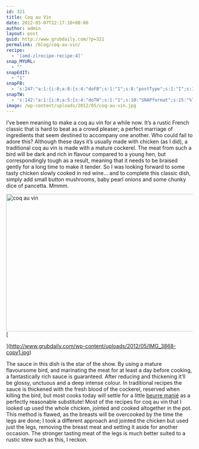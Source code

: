 ```yaml
---
id: 321
title: Coq au Vin
date: 2012-05-07T22:17:10+00:00
author: admin
layout: post
guid: http://www.grubdaily.com/?p=321
permalink: /blog/coq-au-vin/
recipe:
  - '[amd-zlrecipe-recipe:4]'
snap_MYURL:
  - ""
snapEdIT:
  - "1"
snapFB:
  - 's:247:"a:1:{i:0;a:8:{s:4:"doFB";s:1:"1";s:8:"postType";s:1:"I";s:10:"AttachPost";s:1:"2";s:10:"SNAPformat";s:51:"New post (%TITLE%) has been published on %SITENAME%";s:9:"isAutoImg";s:1:"A";s:8:"imgToUse";b:0;s:9:"isAutoURL";s:1:"A";s:8:"urlToUse";b:0;}}";'
snapTW:
  - 's:142:"a:1:{i:0;a:5:{s:4:"doTW";s:1:"1";s:10:"SNAPformat";s:15:"%TITLE% - %URL%";s:8:"attchImg";s:1:"1";s:9:"isAutoImg";s:1:"A";s:8:"imgToUse";b:0;}}";'
image: /wp-content/uploads/2012/05/coq-au-vin.jpg
---
```

I’ve been meaning to make a coq au vin for a while now. It’s a rustic French classic that is hard to beat as a crowd pleaser; a perfect marriage of ingredients that seem destined to accompany one another. Who could fail to adore this? Although these days it’s usually made with chicken (as I did), a traditional coq au vin is made with a mature cockerel. The meat from such a bird will be dark and rich in flavour compared to a young hen, but correspondingly tough as a result, meaning that it needs to be braised gently for a long time to make it tender. So I was looking forward to some tasty chicken slowly cooked in red wine&#8230; and to complete this classic dish, simply add small button mushrooms, baby pearl onions and some chunky dice of pancetta. Mmmm.

<a href="http://www.grubdaily.com/wp-content/uploads/2012/05/coq-au-vin.jpg" rel="attachment wp-att-1480"><img class="aligncenter size-full wp-image-1480" src="http://www.grubdaily.com/wp-content/uploads/2012/05/coq-au-vin.jpg" alt="coq au vin" width="555" height="370" srcset="http://www.grubdaily.com/wp-content/uploads/2012/05/coq-au-vin.jpg 3217w, http://www.grubdaily.com/wp-content/uploads/2012/05/coq-au-vin-300x200.jpg 300w, http://www.grubdaily.com/wp-content/uploads/2012/05/coq-au-vin-768x512.jpg 768w, http://www.grubdaily.com/wp-content/uploads/2012/05/coq-au-vin-1024x682.jpg 1024w, http://www.grubdaily.com/wp-content/uploads/2012/05/coq-au-vin-140x94.jpg 140w" sizes="(max-width: 555px) 100vw, 555px" /></a>[
  
](http://www.grubdaily.com/wp-content/uploads/2012/05/IMG_3868-copy1.jpg) 
  
The sauce in this dish is the star of the show. By using a mature flavoursome bird, and marinating the meat for at least a day before cooking, a fantastically rich sauce is guaranteed. After reducing and thickening it&#8217;ll be glossy, unctuous and a deep intense colour. In traditional recipes the sauce is thickened with the fresh blood of the cockerel, reserved when killing the bird, but most cooks today will settle for a little <a href="http://www.grubdaily.com/beurre-manie/" target="_blank">beurre manié</a> as a perfectly reasonable substitute! Most of the recipes for coq au vin that I looked up used the whole chicken, jointed and cooked altogether in the pot. This method is flawed, as the breasts will be overcooked by the time the legs are done; I took a different approach and jointed the chicken but used just the legs, removing the breast meat and setting it aside for another occasion. The stronger tasting meat of the legs is much better suited to a rustic stew such as this, I reckon.